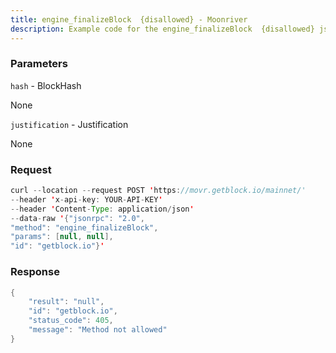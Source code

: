 ```yaml
---
title: engine_finalizeBlock  {disallowed} - Moonriver
description: Example code for the engine_finalizeBlock  {disallowed} json-rpc method. Сomplete guide on how to use engine_finalizeBlock  {disallowed} json-rpc in GetBlock.io Web3 documentation.
---
```


### Parameters


`hash` - BlockHash

None

`justification` - Justification

None

### Request

``` java
curl --location --request POST 'https://movr.getblock.io/mainnet/' 
--header 'x-api-key: YOUR-API-KEY' 
--header 'Content-Type: application/json' 
--data-raw '{"jsonrpc": "2.0",
"method": "engine_finalizeBlock",
"params": [null, null],
"id": "getblock.io"}'
```

###  Response

``` java
{
    "result": "null",
    "id": "getblock.io",
    "status_code": 405,
    "message": "Method not allowed"
}
```

